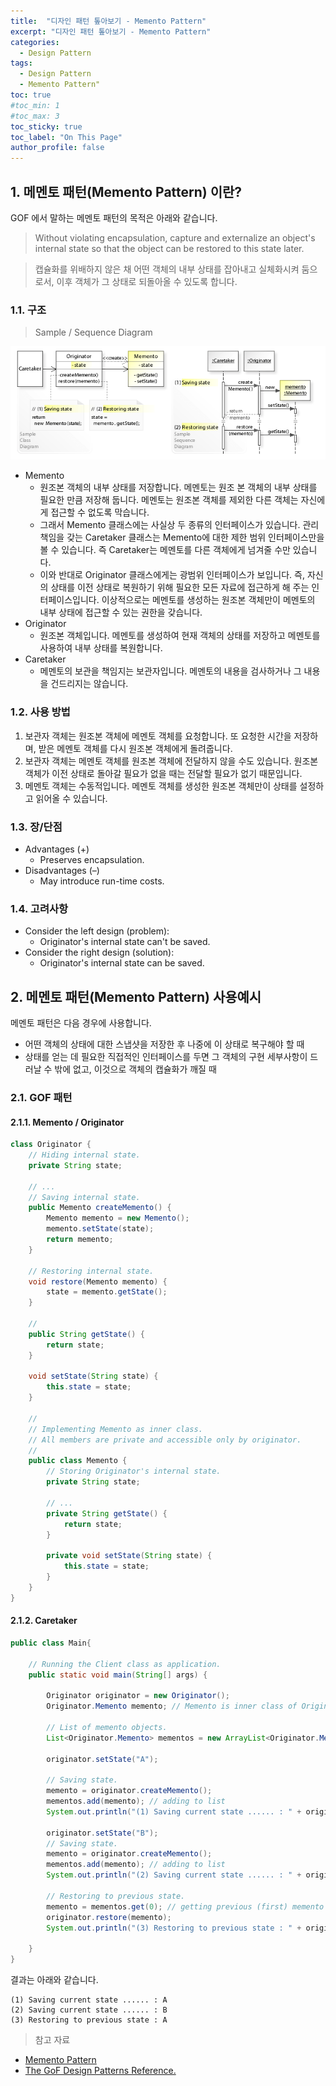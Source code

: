 ```yaml
---
title:  "디자인 패턴 톺아보기 - Memento Pattern"
excerpt: "디자인 패턴 톺아보기 - Memento Pattern"
categories:
  - Design Pattern
tags:
  - Design Pattern
  - Memento Pattern"
toc: true
#toc_min: 1
#toc_max: 3
toc_sticky: true
toc_label: "On This Page"
author_profile: false
---
```


## 1. 메멘토 패턴(Memento Pattern) 이란?

GOF 에서 말하는 메멘토 패턴의 목적은 아래와 같습니다.

> Without violating encapsulation, capture and externalize an object's internal state so that the object can be restored to this state later.
 
> 캡슐화를 위배하지 않은 채 어떤 객체의 내부 상태를 잡아내고 실체화시켜 둠으로서, 이후 객체가 그 상태로 되돌아올 수 있도록 합니다.

### 1.1. 구조

> Sample / Sequence Diagram

![image](/assets/images/design_pattern/memento_pattern.png)

* Memento
  * 원조본 객체의 내부 상태를 저장합니다. 메멘토는 원조 본 객체의 내부 상태를 필요한 만큼 저장해 둡니다. 메멘토는 원조본 객체를 제외한 다른 객체는 자신에게 접근할 수 없도록 막습니다.
  * 그래서 Memento 클래스에는 사실상 두 종류의 인터페이스가 있습니다. 관리 책임을 갖는 Caretaker 클래스는 Memento에 대한 제한 범위 인터페이스만을 볼 수 있습니다. 즉 Caretaker는 메멘토를 다른 객체에게 넘겨줄 수만 있습니다.
  * 이와 반대로 Originator 클래스에게는 광범위 인터페이스가 보입니다. 즉, 자신의 상태를 이전 상태로 복원하기 위해 필요한 모든 자료에 접근하게 해 주는 인터페이스입니다. 이상적으로는 메멘토를 생성하는 원조본 객체만이 메멘토의 내부 상태에 접근할 수 있는 권한을 갖습니다.
* Originator
  * 원조본 객체입니다. 메멘토를 생성하여 현재 객체의 상태를 저장하고 메멘토를 사용하여 내부 상태를 복원합니다.
* Caretaker
  * 메멘토의 보관을 책임지는 보관자입니다. 메멘토의 내용을 검사하거나 그 내용을 건드리지는 않습니다.

### 1.2. 사용 방법

1. 보관자 객체는 원조본 객체에 메멘토 객체를 요청합니다. 또 요청한 시간을 저장하며, 받은 메멘토 객체를 다시 원조본 객체에게 돌려줍니다.
2. 보관자 객체는 메멘토 객체를 원조본 객체에 전달하지 않을 수도 있습니다. 원조본 객체가 이전 상태로 돌아갈 필요가 없을 때는 전달할 필요가 없기 때문입니다.
3. 메멘토 객체는 수동적입니다. 메멘토 객체를 생성한 원조본 객체만이 상태를 설정하고 읽어올 수 있습니다.

### 1.3. 장/단점

* Advantages (+)
    * Preserves encapsulation.
* Disadvantages (–)
    * May introduce run-time costs.

### 1.4. 고려사항

* Consider the left design (problem):
    * Originator's internal state can't be saved. 
* Consider the right design (solution):
    * Originator's internal state can be saved.

## 2. 메멘토 패턴(Memento Pattern) 사용예시

메멘토 패턴은 다음 경우에 사용합니다.

* 어떤 객체의 상태에 대한 스냅샷을 저장한 후 나중에 이 상태로 복구해야 할 때
* 상태를 얻는 데 필요한 직접적인 인터페이스를 두면 그 객체의 구현 세부사항이 드러날 수 밖에 없고, 이것으로 객체의 캡슐화가 깨질 때

### 2.1. GOF 패턴

#### 2.1.1. Memento / Originator

```java
class Originator { 
	// Hiding internal state.
	private String state;
	
	// ...
	// Saving internal state.
	public Memento createMemento() { 
		Memento memento = new Memento();
		memento.setState(state);
		return memento;
	} 
	
	// Restoring internal state.
	void restore(Memento memento) { 
		state = memento.getState();
	} 
	
	//
	public String getState() { 
		return state;
	} 
	
	void setState(String state) { 
		this.state = state;
	} 
	
	//
	// Implementing Memento as inner class.
	// All members are private and accessible only by originator.
	//
	public class Memento { 
		// Storing Originator's internal state.
		private String state;
	
		// ...
		private String getState() { 
			return state;
		} 
		
		private void setState(String state) { 
			this.state = state;
		} 
	} 
} 
```

#### 2.1.2. Caretaker

```java
public class Main{

	// Running the Client class as application.
	public static void main(String[] args) {

		Originator originator = new Originator();
		Originator.Memento memento; // Memento is inner class of Originator
		
		// List of memento objects.  
		List<Originator.Memento> mementos = new ArrayList<Originator.Memento>();
		
		originator.setState("A"); 
		
		// Saving state.
		memento = originator.createMemento(); 
		mementos.add(memento); // adding to list
		System.out.println("(1) Saving current state ...... : " + originator.getState());
		
		originator.setState("B"); 
		// Saving state.
		memento = originator.createMemento(); 
		mementos.add(memento); // adding to list
		System.out.println("(2) Saving current state ...... : " + originator.getState());
		
		// Restoring to previous state.
		memento = mementos.get(0); // getting previous (first) memento from the list 
		originator.restore(memento);
		System.out.println("(3) Restoring to previous state : " + originator.getState());
		
	} 
}
```

결과는 아래와 같습니다.

```
(1) Saving current state ...... : A
(2) Saving current state ...... : B
(3) Restoring to previous state : A
```

> 참고 자료

* [Memento Pattern](https://en.wikipedia.org/wiki/Memento_pattern)
* [The GoF Design Patterns Reference.](http://w3sdesign.com/index0100.php)

